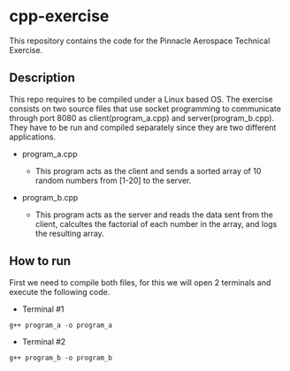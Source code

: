 # cpp-exercise
This repository contains the code for the Pinnacle Aerospace Technical Exercise.

## Description
This repo requires to be compiled under a Linux based OS. The exercise consists on two source files that use socket programming to communicate through port 8080 as client(program_a.cpp) and server(program_b.cpp). They have to be run and compiled separately since they are two different applications.
* program_a.cpp
   - This program acts as the client and sends a sorted array of 10 random numbers from [1-20] to the server.

* program_b.cpp
   - This program acts as the server and reads the data sent from the client, calcultes the factorial of each number in the array, and logs the resulting array.

## How to run
First we need to compile both files, for this we will open 2 terminals and execute the following code.
* Terminal #1
```
g++ program_a -o program_a
```
* Terminal #2
```
g++ program_b -o program_b
```
